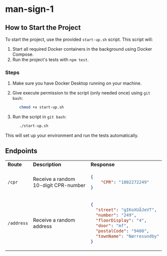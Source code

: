 # man-sign-1

## How to Start the Project

To start the project, use the provided `start-up.sh` script. This script will:

1. Start all required Docker containers in the background using Docker Compose.
2. Run the project's tests with `npm test`.

### Steps

1. Make sure you have Docker Desktop running on your machine.
2. Give execute permission to the script (only needed once) using ``git bash``:

   ```bash
      chmod +x start-up.sh
   ```

3. Run the script in `git bash`:

   ```bash
      ./start-up.sh
   ```

This will set up your environment and run the tests automatically.

## Endpoints

<table>
<tr>
<td> <strong>Route</strong> </td> <td> <strong>Description</strong> </td> <td> <strong>Response</strong> </td>
</tr>
<tr>
<td> <code>/cpr</code> </td>
<td> Receive a random 10-digit CPR-number </td>
<td>

```json
{
    "CPR": "1002272249"
}
```

<tr>
<td><code>/address</code></td>
<td>Receive a random address</td>
<td>

```json
{
  "street": "gIKoXUåJeVT",
  "number": "249",
  "floorDisplay": "4",
  "door": "mf",
  "postalCode": "9400",
  "townName": "Nørresundby"
}
```

</td>
</tr>

</td>
</tr>
</td>
</tr>
</table>

